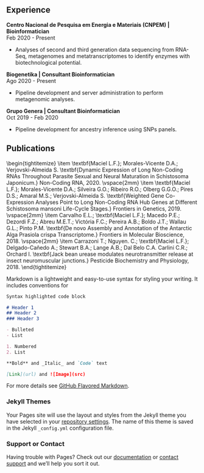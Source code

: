 ## Experience

**Centro Nacional de Pesquisa em Energia e Materiais (CNPEM) | Bioinformatician** <br> Feb 2020 - Present
<ul><li>Analyses of second and third generation data sequencing from RNA-Seq, metagenomes and metatranscriptomes to identify enzymes with biotechnological potential.</li></ul>

**Biogenetika | Consultant Bioinformatician** <br> Ago 2020 - Present
<ul><li>Pipeline development and server administration to perform metagenomic analyses.</li></ul>

**Grupo Genera | Consultant Bioinformatician** <br> Oct 2019 - Feb 2020
<ul> <li>Pipeline development for ancestry inference using SNPs panels.</li> </ul>


## Publications
\begin{tightitemize}
\item \textbf{Maciel L.F.}; Morales-Vicente D.A.; Verjovski-Almeida S. \textbf{Dynamic Expression of Long Non-Coding RNAs Throughout Parasite Sexual and Neural Maturation in Schistosoma Japonicum.} Non-Coding RNA, 2020.
\vspace{2mm}
\item \textbf{Maciel L.F.}; Morales-Vicente D.A.; Silveira G.O.; Ribeiro R.O.; Olberg G.G.O.; Pires D.S.; Amaral M.S.; Verjovski-Almeida S. \textbf{Weighted Gene Co-Expression Analyses Point to Long Non-Coding RNA Hub Genes at Different Schistosoma mansoni Life-Cycle Stages.} Frontiers in Genetics, 2019. 
\vspace{2mm}
\item Carvalho E.L.; \textbf{Maciel L.F.}; Macedo P.E.; Dezordi F.Z.; Abreu M.E.T.; Victória F.C.; Pereira A.B.; Boldo J.T.; Wallau G.L.; Pinto P.M. \textbf{De novo Assembly and Annotation of the Antarctic Alga Prasiola crispa Transcriptome.} Frontiers in Molecular Bioscience, 2018. 
\vspace{2mm}
\item Carrazoni T.; Nguyen. C.; \textbf{Maciel L.F.}; Delgado-Cañedo A.; Stewart B.A.; Lange A.B.; Dal Belo C.A. Carlini C.R.; Orchard I. \textbf{Jack bean urease modulates neurotransmitter release at
insect neuromuscular junctions.} Pesticide Biochemistry and Physiology, 2018. 
\end{tightitemize}



Markdown is a lightweight and easy-to-use syntax for styling your writing. It includes conventions for

```markdown
Syntax highlighted code block

# Header 1
## Header 2
### Header 3

- Bulleted
- List

1. Numbered
2. List

**Bold** and _Italic_ and `Code` text

[Link](url) and ![Image](src)
```

For more details see [GitHub Flavored Markdown](https://guides.github.com/features/mastering-markdown/).

### Jekyll Themes

Your Pages site will use the layout and styles from the Jekyll theme you have selected in your [repository settings](https://github.com/programming-liftoff/hello-world/settings). The name of this theme is saved in the Jekyll `_config.yml` configuration file.

### Support or Contact

Having trouble with Pages? Check out our [documentation](https://help.github.com/categories/github-pages-basics/) or [contact support](https://github.com/contact) and we’ll help you sort it out.
